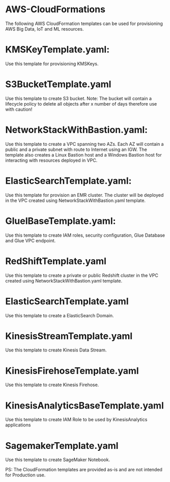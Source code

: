 # AWS-CloudFormations
The following AWS CloudFormation templates can be used for provisioning AWS Big Data, IoT and ML resources.

# KMSKeyTemplate.yaml:
Use this template for provisioning KMSKeys. 

# S3BucketTemplate.yaml
Use this template to create S3 bucket. 
Note: The bucket will contain a lifecycle policy to delete all objects after x number of days therefore use with caution!

# NetworkStackWithBastion.yaml:
Use this template to create a VPC spanning two AZs. Each AZ will contain a public and a private subnet with route to Internet using an IGW.
The template also creates a Linux Bastion host and a Windows Bastion host for interacting with resources deployed in VPC.

# ElasticSearchTemplate.yaml:
Use this template for provision an EMR cluster. The cluster will be deployed in the VPC created using NetworkStackWithBastion.yaml template.

# GlueIBaseTemplate.yaml:
Use this template to create IAM roles, security configuration, Glue Database and Glue VPC endpoint.

# RedShiftTemplate.yaml
Use this template to create a private or public Redshift cluster in the VPC created using NetworkStackWithBastion.yaml template.

# ElasticSearchTemplate.yaml
Use this template to create a ElasticSearch Domain. 

# KinesisStreamTemplate.yaml
Use this template to create Kinesis Data Stream.

# KinesisFirehoseTemplate.yaml
Use this template to create Kinesis Firehose.

# KinesisAnalyticsBaseTemplate.yaml 
Use this template to create IAM Role to be used by KinesisAnalytics applications

# SagemakerTemplate.yaml
Use this template to create SageMaker Notebook.

PS: The CloudFormation templates are provided as-is and are not intended for Production use.
